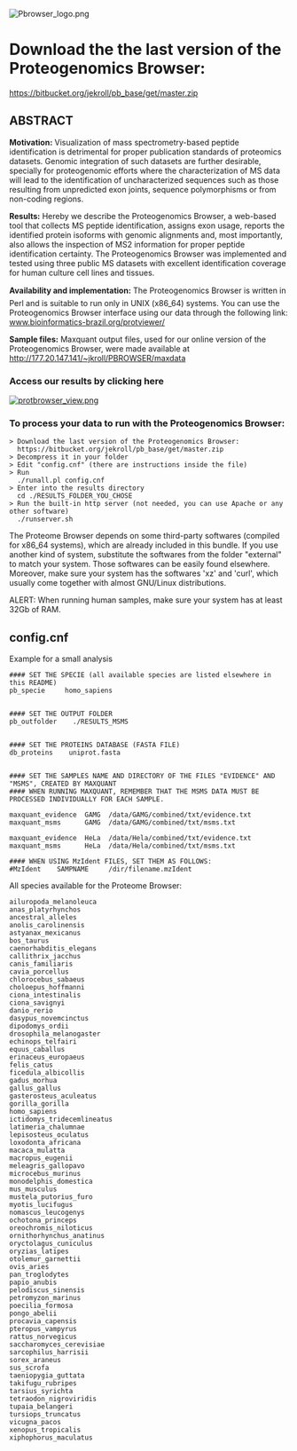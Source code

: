 ![Pbrowser_logo.png](https://bitbucket.org/repo/oB7xMg/images/881255401-Pbrowser_logo.png)

# **Download the the last version of the Proteogenomics Browser:** #
https://bitbucket.org/jekroll/pb_base/get/master.zip

## **ABSTRACT** ##

**Motivation:** Visualization of mass spectrometry-based peptide identification is detrimental for proper publication standards of proteomics datasets. Genomic integration of such datasets are further desirable, specially for proteogenomic efforts where the characterization of MS data will lead to the identification of uncharacterized sequences such as those resulting from unpredicted exon joints, sequence polymorphisms or from non-coding regions.

**Results:** Hereby we describe the Proteogenomics Browser, a web-based tool that collects MS peptide identification, assigns exon usage, reports the identified protein isoforms with genomic alignments and, most importantly, also allows the inspection of MS2 information for proper peptide identification certainty. The Proteogenomics Browser was implemented and tested using three public MS datasets with excellent identification coverage for human culture cell lines and tissues.

**Availability and implementation:** The Proteogenomics Browser is written in Perl and is suitable to run only in UNIX (x86_64) systems. You can use the Proteogenomics Browser interface using our data through the following link: www.bioinformatics-brazil.org/protviewer/

**Sample files:** Maxquant output files, used for our online version of the Proteogenomics Browser, were made available at http://177.20.147.141/~jkroll/PBROWSER/maxdata


### Access our results by clicking here ###
[![protbrowser_view.png](https://bitbucket.org/repo/oB7xMg/images/1541595872-protbrowser_view.png)](http://www.bioinformatics-brazil.org/protviewer)


### To process your data to run with the Proteogenomics Browser: ###

```
> Download the last version of the Proteogenomics Browser:
  https://bitbucket.org/jekroll/pb_base/get/master.zip
> Decompress it in your folder
> Edit "config.cnf" (there are instructions inside the file)
> Run
  ./runall.pl config.cnf
> Enter into the results directory
  cd ./RESULTS_FOLDER_YOU_CHOSE
> Run the built-in http server (not needed, you can use Apache or any other software)
  ./runserver.sh
```


The Proteome Browser depends on some third-party softwares (compiled for x86_64 systems), which are already included in this bundle. If you use another kind of system, substitute the softwares from the folder "external" to match your system. Those softwares can be easily found elsewhere. Moreover, make sure your system has the softwares 'xz' and 'curl', which usually come together with almost GNU/Linux distributions.


ALERT: When running human samples, make sure your system has at least 32Gb of RAM.



## **config.cnf** ##
Example for a small analysis

```
#### SET THE SPECIE (all available species are listed elsewhere in this README)
pb_specie     homo_sapiens


#### SET THE OUTPUT FOLDER
pb_outfolder    ./RESULTS_MSMS


#### SET THE PROTEINS DATABASE (FASTA FILE)
db_proteins    uniprot.fasta


#### SET THE SAMPLES NAME AND DIRECTORY OF THE FILES "EVIDENCE" AND "MSMS", CREATED BY MAXQUANT
#### WHEN RUNNING MAXQUANT, REMEMBER THAT THE MSMS DATA MUST BE PROCESSED INDIVIDUALLY FOR EACH SAMPLE.

maxquant_evidence  GAMG  /data/GAMG/combined/txt/evidence.txt
maxquant_msms      GAMG  /data/GAMG/combined/txt/msms.txt

maxquant_evidence  HeLa  /data/Hela/combined/txt/evidence.txt
maxquant_msms      HeLa  /data/Hela/combined/txt/msms.txt

#### WHEN USING MzIdent FILES, SET THEM AS FOLLOWS:
#MzIdent    SAMPNAME     /dir/filename.mzIdent
```



All species available for the Proteome Browser:
```
ailuropoda_melanoleuca
anas_platyrhynchos
ancestral_alleles
anolis_carolinensis
astyanax_mexicanus
bos_taurus
caenorhabditis_elegans
callithrix_jacchus
canis_familiaris
cavia_porcellus
chlorocebus_sabaeus
choloepus_hoffmanni
ciona_intestinalis
ciona_savignyi
danio_rerio
dasypus_novemcinctus
dipodomys_ordii
drosophila_melanogaster
echinops_telfairi
equus_caballus
erinaceus_europaeus
felis_catus
ficedula_albicollis
gadus_morhua
gallus_gallus
gasterosteus_aculeatus
gorilla_gorilla
homo_sapiens
ictidomys_tridecemlineatus
latimeria_chalumnae
lepisosteus_oculatus
loxodonta_africana
macaca_mulatta
macropus_eugenii
meleagris_gallopavo
microcebus_murinus
monodelphis_domestica
mus_musculus
mustela_putorius_furo
myotis_lucifugus
nomascus_leucogenys
ochotona_princeps
oreochromis_niloticus
ornithorhynchus_anatinus
oryctolagus_cuniculus
oryzias_latipes
otolemur_garnettii
ovis_aries
pan_troglodytes
papio_anubis
pelodiscus_sinensis
petromyzon_marinus
poecilia_formosa
pongo_abelii
procavia_capensis
pteropus_vampyrus
rattus_norvegicus
saccharomyces_cerevisiae
sarcophilus_harrisii
sorex_araneus 
sus_scrofa
taeniopygia_guttata
takifugu_rubripes 
tarsius_syrichta
tetraodon_nigroviridis
tupaia_belangeri
tursiops_truncatus
vicugna_pacos
xenopus_tropicalis
xiphophorus_maculatus

